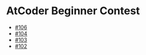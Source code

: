 # AtCoder Beginner Contest
* [#106](./106/ABC106.md)
* [#104](./104/ABC104.md)
* [#103](./103/ABC103.md)
* [#102](./102/ABC102.md)
